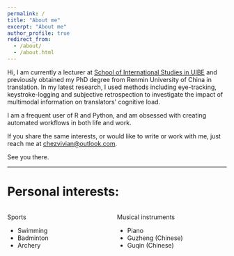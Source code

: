```yaml
---
permalink: /
title: "About me"
excerpt: "About me"
author_profile: true
redirect_from: 
  - /about/
  - /about.html
---
```


Hi, I am currently a lecturer at [School of International Studies in UIBE](http://sis.uibe.edu.cn/szdwx/xxjs/zyyyxsz/a0565344b91a48ef961297780fe0e181.htm) and previously obtained my PhD degree from Renmin University of China in translation. In my latest research, I used methods including eye-tracking, keystroke-logging and subjective retrospection to investigate the impact of multimodal information on translators' cognitive load. 

I am a frequent user of R and Python, and am obsessed with creating automated workflows in both life and work. 

If you share the same interests, or would like to write or work with me, just reach me at chezvivian@outlook.com.

See you there.

---

Personal interests:
===

<div style="float: left; width: 50%;">
  
Sports
- Swimming
- Badminton
- Archery

</div>

<div style="float: right; width: 50%;">
  
Musical instruments
- Piano
- Guzheng (Chinese)
- Guqin (Chinese)
  
    
</div>
